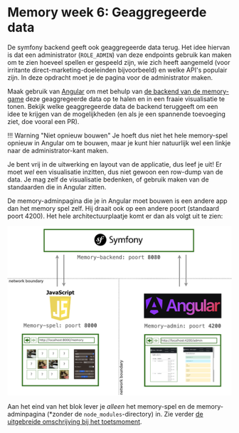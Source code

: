 # Memory week 6: Geaggregeerde data

De symfony backend geeft ook geaggregeerde data terug. Het idee hiervan is dat een administrator (`ROLE_ADMIN`) van deze endpoints gebruik kan maken om te zien hoeveel spellen er gespeeld zijn, wie zich heeft aangemeld (voor irritante direct-marketing-doeleinden bijvoorbeeld) en welke API's populair zijn. In deze opdracht moet je de pagina voor de administrator maken. 

Maak gebruik van [Angular](https://angular.dev) om met behulp van [de backend van de memory-game](https://github.com/hanze-hbo-ict/memory-backend) deze geaggregeerde data op te halen en in een fraaie visualisatie te tonen. Bekijk welke geaggregeerde data de backend teruggeeft om een idee te krijgen van de mogelijkheden (en als je een spannende toevoeging ziet, doe vooral een PR). 

!!! Warning "Niet opnieuw bouwen"
    Je hoeft dus niet het hele memory-spel opnieuw in Angular om te bouwen, maar je kunt hier natuurlijk wel een linkje naar de administrator-kant maken. 

Je bent vrij in de uitwerking en layout van de applicatie, dus leef je uit! Er moet *wel* een visualisatie inzitten, dus niet gewoon een row-dump van de data. Je mag zelf de visualisatie bedenken, of gebruik maken van de standaarden die in Angular zitten.

De memory-adminpagina die je in Angular moet bouwen is een andere app dan het memory spel zelf. Hij draait ook op een andere poort (standaard poort 4200). Het hele architectuurplaatje komt er dan als volgt uit te zien:

![De architectuur van het eindproject](imgs/architectuur.png)

Aan het eind van het blok lever je *alleen* het memory-spel en de memory-adminpagina (*zonder de `node_modules`-directory) in. Zie verder [de uitgebreide omschrijving bij het toetsmoment](../week7/memory.md).


